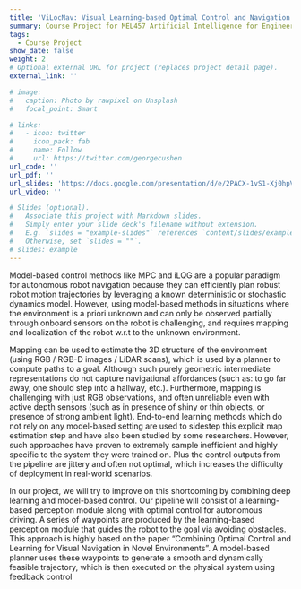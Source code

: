```yaml
---
title: 'ViLocNav: Visual Learning-based Optimal Control and Navigation'
summary: Course Project for MEL457 Artificial Intelligence for Engineer by Dr. Trushar B Gohil at VNIT
tags:
  - Course Project
show_date: false
weight: 2
# Optional external URL for project (replaces project detail page).
external_link: ''

# image:
#   caption: Photo by rawpixel on Unsplash
#   focal_point: Smart

# links:
#   - icon: twitter
#     icon_pack: fab
#     name: Follow
#     url: https://twitter.com/georgecushen
url_code: ''
url_pdf: ''
url_slides: 'https://docs.google.com/presentation/d/e/2PACX-1vS1-Xj0hpVnTqkFEI0lSEc-nSpX8KvdLqWTSJlY_unEcoZ7EPbdGNQy0mwndiH62g/pub?start=false&loop=true&delayms=3000'
url_video: ''

# Slides (optional).
#   Associate this project with Markdown slides.
#   Simply enter your slide deck's filename without extension.
#   E.g. `slides = "example-slides"` references `content/slides/example-slides.md`.
#   Otherwise, set `slides = ""`.
# slides: example
---
```


Model-based control methods like MPC and iLQG are a popular paradigm for autonomous robot navigation because they can efficiently plan robust robot motion trajectories by leveraging a known deterministic or stochastic dynamics model. However, using model-based methods in situations where the environment is a priori unknown and can only be observed partially through onboard sensors on the robot is challenging, and requires mapping and localization of the robot w.r.t to the unknown environment.

Mapping can be used to estimate the 3D structure of the environment (using RGB / RGB-D images / LiDAR scans), which is used by a planner to compute paths to a goal. Although such purely geometric intermediate representations do not capture navigational affordances (such as: to go far away, one should step into a hallway, etc.). Furthermore, mapping is challenging with just RGB observations, and often unreliable even with active depth sensors (such as in presence of shiny or thin objects, or presence of strong ambient light). End-to-end learning methods which do not rely on any model-based setting are used to sidestep this explicit map estimation step and have also been studied by some researchers. However, such approaches have proven to extremely sample inefficient and highly specific to the system they were trained on. Plus the control outputs from the pipeline are jittery and often not optimal, which increases the difficulty of deployment in real-world scenarios.

In our project, we will try to improve on this shortcoming by combining deep learning and model-based control. Our pipeline will consist of a learning-based perception module along with optimal control for autonomous driving. A series of waypoints are produced by the learning-based perception module that guides the robot to the goal via avoiding obstacles. This approach is highly based on the paper “Combining Optimal Control and Learning for Visual Navigation in Novel Environments”. A model-based planner uses these waypoints to generate a smooth and dynamically feasible trajectory, which is then executed on the physical system using feedback control